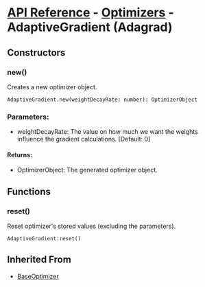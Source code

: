 # [API Reference](../../API.md) - [Optimizers](../Optimizers.md) - AdaptiveGradient (Adagrad)

## Constructors

### new()

Creates a new optimizer object.

```
AdaptiveGradient.new(weightDecayRate: number): OptimizerObject
```

### Parameters:

* weightDecayRate: The value on how much we want the weights influence the gradient calculations. [Default: 0]

#### Returns:

* OptimizerObject: The generated optimizer object.

## Functions

### reset()

Reset optimizer's stored values (excluding the parameters).

```
AdaptiveGradient:reset()
```

## Inherited From

* [BaseOptimizer](BaseOptimizer.md)
